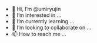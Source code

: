 - 👋 Hi, I’m @umiryujin
- 👀 I’m interested in ...
- 🌱 I’m currently learning ...
- 💞️ I’m looking to collaborate on ...
- 📫 How to reach me ...

<!---
iamreeyo/iamreeyo is a ✨ special ✨ repository because its `README.md` (this file) appears on your GitHub profile.
You can click the Preview link to take a look at your changes.
--->

